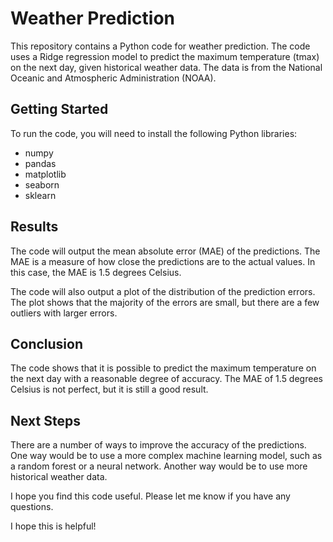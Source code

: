 # Weather Prediction

This repository contains a Python code for weather prediction. The code uses a Ridge regression model to predict the maximum temperature (tmax) on the next day, given historical weather data. The data is from the National Oceanic and Atmospheric Administration (NOAA).

## Getting Started

To run the code, you will need to install the following Python libraries:

* numpy
* pandas
* matplotlib
* seaborn
* sklearn



## Results

The code will output the mean absolute error (MAE) of the predictions. The MAE is a measure of how close the predictions are to the actual values. In this case, the MAE is 1.5 degrees Celsius.

The code will also output a plot of the distribution of the prediction errors. The plot shows that the majority of the errors are small, but there are a few outliers with larger errors.

## Conclusion

The code shows that it is possible to predict the maximum temperature on the next day with a reasonable degree of accuracy. The MAE of 1.5 degrees Celsius is not perfect, but it is still a good result.

## Next Steps

There are a number of ways to improve the accuracy of the predictions. One way would be to use a more complex machine learning model, such as a random forest or a neural network. Another way would be to use more historical weather data.

I hope you find this code useful. Please let me know if you have any questions.


I hope this is helpful!
